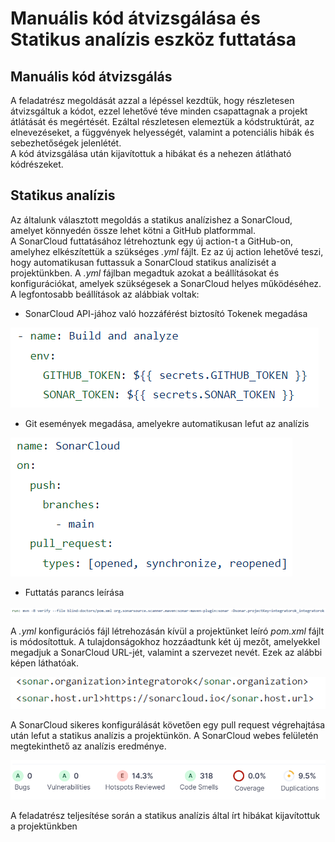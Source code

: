 # Manuális kód átvizsgálása és Statikus analízis eszköz futtatása

## Manuális kód átvizsgálás
A feladatrész megoldását azzal a lépéssel kezdtük, hogy részletesen átvizsgáltuk a kódot, ezzel lehetővé téve minden csapattagnak a projekt átlátását és megértését. Ezáltal részletesen elemeztük a kódstruktúrát, az elnevezéseket, a függvények helyességét, valamint a potenciális hibák és sebezhetőségek jelenlétét.
<br>
A kód átvizsgálása után kijavítottuk a hibákat és a  nehezen átlátható kódrészeket.

## Statikus analízis
Az általunk választott megoldás a statikus analízishez a SonarCloud, amelyet könnyedén össze lehet kötni a GitHub platformmal.<br> A SonarCloud futtatásához létrehoztunk egy új action-t a GitHub-on, amelyhez elkészítettük a szükséges _.yml_ fájlt. Ez az új action lehetővé teszi, hogy automatikusan futtassuk a SonarCloud statikus analízisét a projektünkben. A _.yml_ fájlban megadtuk azokat a beállításokat és konfigurációkat, amelyek szükségesek a SonarCloud helyes működéséhez. A legfontosabb beállítások az alábbiak voltak:
- SonarCloud API-jához való hozzáférést biztosító Tokenek megadása

![](pics/tokenek.PNG)


- Git események megadása, amelyekre automatikusan lefut az analízis

![](pics/gitEsemenyek.PNG)


- Futtatás parancs leírása

![](pics/parancs.PNG)


A _.yml_ konfigurációs fájl létrehozásán kívül a projektünket leíró _pom.xml_ fájlt is módosítottuk. A tulajdonságokhoz hozzáadtunk két új mezőt, amelyekkel megadjuk a SonarCloud URL-jét, valamint a szervezet nevét. Ezek az alábbi képen láthatóak.

![](pics/tulajdonsagok.PNG) 

A SonarCloud sikeres konfigurálását követően egy pull request végrehajtása után lefut a statikus analízis a projektünkön. A SonarCloud webes felületén megtekinthető az analízis eredménye.

![](pics/eredmeny.PNG)

A feladatrész teljesítése során a statikus analízis által írt hibákat kijavítottuk a projektünkben


